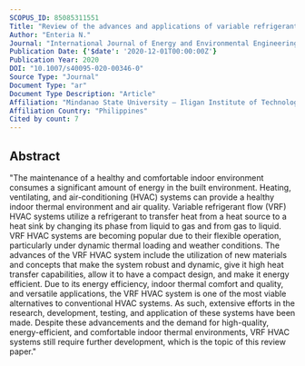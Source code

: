 ```yaml
---
SCOPUS_ID: 85085311551
Title: "Review of the advances and applications of variable refrigerant flow heating, ventilating, and air-conditioning systems for improving indoor thermal comfort and air quality"
Author: "Enteria N."
Journal: "International Journal of Energy and Environmental Engineering"
Publication Date: {'$date': '2020-12-01T00:00:00Z'}
Publication Year: 2020
DOI: "10.1007/s40095-020-00346-0"
Source Type: "Journal"
Document Type: "ar"
Document Type Description: "Article"
Affiliation: "Mindanao State University – Iligan Institute of Technology"
Affiliation Country: "Philippines"
Cited by count: 7
---
```


## Abstract
"The maintenance of a healthy and comfortable indoor environment consumes a significant amount of energy in the built environment. Heating, ventilating, and air-conditioning (HVAC) systems can provide a healthy indoor thermal environment and air quality. Variable refrigerant flow (VRF) HVAC systems utilize a refrigerant to transfer heat from a heat source to a heat sink by changing its phase from liquid to gas and from gas to liquid. VRF HVAC systems are becoming popular due to their flexible operation, particularly under dynamic thermal loading and weather conditions. The advances of the VRF HVAC system include the utilization of new materials and concepts that make the system robust and dynamic, give it high heat transfer capabilities, allow it to have a compact design, and make it energy efficient. Due to its energy efficiency, indoor thermal comfort and quality, and versatile applications, the VRF HVAC system is one of the most viable alternatives to conventional HVAC systems. As such, extensive efforts in the research, development, testing, and application of these systems have been made. Despite these advancements and the demand for high-quality, energy-efficient, and comfortable indoor thermal environments, VRF HVAC systems still require further development, which is the topic of this review paper."
